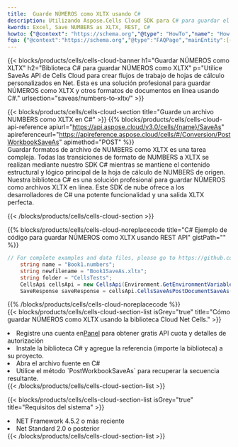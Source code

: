 ```yaml
---
title:  Guarde NÚMEROS como XLTX usando C#
description: Utilizando Aspose.Cells Cloud SDK para C# para guardar el archivo en formato NÚMEROS como archivo en formato XLTX.
kwords: Excel, Save NUMBERS as XLTX, REST, C#
howto: {"@context": "https://schema.org","@type": "HowTo","name": "How to save NUMBERS as XLTX using the Cells Cloud Net library.","description": "How to save NUMBERS as XLTX using the Cells Cloud Net library.","image": {"@type": "ImageObject"},"url": "/net/saveas/numbers-to-xltx/","step": [{ "@type": "HowToStep","name": "How to save NUMBERS as XLTX using the Cells Cloud Net library. step 1", "image": {"@type": "ImageObject",},"url": "/net/saveas/numbers-to-xltx/","text": "Register an account at <a href='https://dashboard.aspose.cloud/'>Dashboard</a> to get free API quota & authorization details",},{ "@type": "HowToStep","name": "How to save NUMBERS as XLTX using the Cells Cloud Net library. step 1", "image": {"@type": "ImageObject",},"url": "/net/saveas/numbers-to-xltx/","text": "Install C# library and add the reference (import the library) to your project.",},{ "@type": "HowToStep","name": "How to save NUMBERS as XLTX using the Cells Cloud Net library. step 1", "image": {"@type": "ImageObject",},"url": "/net/saveas/numbers-to-xltx/","text": "Open the source file in C#",},{ "@type": "HowToStep","name": "How to save NUMBERS as XLTX using the Cells Cloud Net library. step 1", "image": {"@type": "ImageObject",},"url": "/net/saveas/numbers-to-xltx/","text": "Use the `PostWorkbookSaveAs` method to retrieve the resulting stream.",}, ],"supply": {"@type": "HowToSupply","name": "document"},"tool": [{"@type": "HowToTool","name": "Visual Studio, Visual Studio Code, Rider"},{"@type": "HowToTool","name": "Aspose Cells"}],"totalTime": "PT6M"}
fqa: {"@context":"https://schema.org","@type":"FAQPage","mainEntity":[{"@type":"Question","name":"Why save file as other formats file in C# using REST API?","acceptedAnswer":{"@type":"Answer","text":"Documents are encoded in many ways, and some files may be incompatible with the software you use. To open and read such files, just save them as appropriate file formats.<br/><ol><li>Install .NET SDK and add the reference (import the library) to your project.</li><li>Open the source file in C# using REST API.</li><li>Call the PostWorkbookSaveAsRequest() method, passing an output filename with required extension.</li><li>Get the result of save as a separate file.</li></ol>"}},{"@type":"Question","name":"What file formats can I save as with your C# library?","acceptedAnswer":{"@type":"Answer","text":"We support a variety of file formats for conversion using .NET library, including XLSX, Excel, xls , PDF, CSV, HTML, Markdown, XML, PNG, JPG, TIFF, Json, TXT and many more."}},{"@type":"Question","name":"What is the maximum allowed file size for conversion using this .NET library?","acceptedAnswer":{"@type":"Answer","text":"There are no file size limits for format conversions using .NET library."}}]}
---
```

{{< blocks/products/cells/cells-cloud-banner h1="Guardar NÚMEROS como XLTX" h2="Biblioteca C# para guardar NÚMEROS como XLTX" p="Utilice SaveAs API de Cells Cloud para crear flujos de trabajo de hojas de cálculo personalizados en Net. Esta es una solución profesional para guardar NÚMEROS como XLTX y otros formatos de documentos en línea usando C#." urlsection="saveas/numbers-to-xltx/" >}}

{{< blocks/products/cells/cells-cloud-section title="Guarde un archivo NUMBERS como XLTX en C#" >}}
{{% blocks/products/cells/cells-cloud-api-reference apiurl="https://api.aspose.cloud/v3.0/cells/{name}/SaveAs" apireferenceurl="https://apireference.aspose.cloud/cells/#/Conversion/PostWorkbookSaveAs" apimethod="POST" %}}
<br/>
Guardar formatos de archivo de NUMBERS como XLTX es una tarea compleja. Todas las transiciones de formato de NUMBERS a XLTX se realizan mediante nuestro SDK C# mientras se mantiene el contenido estructural y lógico principal de la hoja de cálculo de NUMBERS de origen. Nuestra biblioteca C# es una solución profesional para guardar NÚMEROS como archivos XLTX en línea. Este SDK de nube ofrece a los desarrolladores de C# una potente funcionalidad y una salida XLTX perfecta.

{{< /blocks/products/cells/cells-cloud-section >}}

{{% blocks/products/cells/cells-cloud-noreplacecode title="C# Ejemplo de código para guardar NÚMEROS como XLTX usando REST API" gistPath="" %}}
  
```cs
// For complete examples and data files, please go to https://github.com/aspose-cells-cloud/aspose-cells-cloud-dotnet/
    string name = "Book1.numbers";
    string newfilename = "Book1SaveAs.xltx";
    string folder = "CellsTests";
    CellsApi cellsApi = new CellsApi(Environment.GetEnvironmentVariable("ProductClientId"), Environment.GetEnvironmentVariable("ProductClientSecret"));
    SaveResponse saveResponse = cellsApi.CellsSaveAsPostDocumentSaveAs(name, null, newfilename, null,null,folder);
```
  
{{% /blocks/products/cells/cells-cloud-noreplacecode %}}
<br/>
{{< blocks/products/cells/cells-cloud-section-list isGrey="true" title="Cómo guardar NÚMEROS como XLTX usando la biblioteca Cloud Net Cells." >}}
<li> Registre una cuenta en<a href="https://dashboard.aspose.cloud/">Panel</a> para obtener gratis API cuota y detalles de autorización</li>
<li>Instale la biblioteca C# y agregue la referencia (importe la biblioteca) a su proyecto.</li>
<li>Abra el archivo fuente en C#</li>
<li>Utilice el método `PostWorkbookSaveAs` para recuperar la secuencia resultante.</li>
{{< /blocks/products/cells/cells-cloud-section-list >}}

{{< blocks/products/cells/cells-cloud-section-list isGrey="true" title="Requisitos del sistema" >}}
<li>NET Framework 4.5.2 o más reciente</li>
<li>Net Standard 2.0 o posterior</li>
{{< /blocks/products/cells/cells-cloud-section-list >}}
